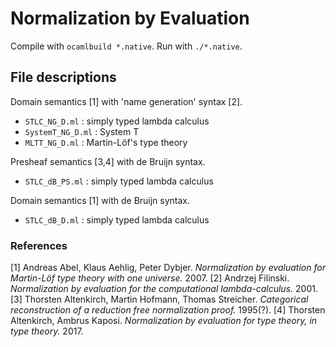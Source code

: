 # Normalization by Evaluation

Compile with `ocamlbuild *.native`.
Run with `./*.native`.

## File descriptions
Domain semantics [1] with 'name generation' syntax [2].
* `STLC_NG_D.ml` : simply typed lambda calculus
* `SystemT_NG_D.ml` : System T
* `MLTT_NG_D.ml` : Martin-Löf's type theory

Presheaf semantics [3,4] with de Bruijn syntax.
* `STLC_dB_PS.ml` : simply typed lambda calculus

Domain semantics [1] with de Bruijn syntax.
* `STLC_dB_D.ml` : simply typed lambda calculus

### References
[1] Andreas Abel, Klaus Aehlig, Peter Dybjer. *Normalization by evaluation for Martin-Löf type theory with one universe.* 2007.
[2] Andrzej Filinski. *Normalization by evaluation for the computational lambda-calculus.* 2001.
[3] Thorsten Altenkirch, Martin Hofmann, Thomas Streicher. *Categorical reconstruction of a reduction free normalization proof.* 1995(?).
[4] Thorsten Altenkirch, Ambrus Kaposi. *Normalization by evaluation for type theory, in type theory.* 2017.
